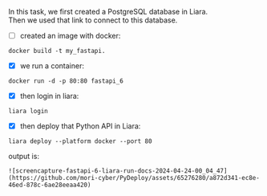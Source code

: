 In this task, we first created a PostgreSQL database in Liara.<br>
Then we used  that link to connect to this database.
- [ ]  created an image with docker:
```
docker build -t my_fastapi.
```
- [x] we run a container:
```
docker run -d -p 80:80 fastapi_6
```
- [x] then login in liara:
```
liara login
```
- [x] then deploy that Python API in Liara:

```
liara deploy --platform docker --port 80
```
output is:
```
![screencapture-fastapi-6-liara-run-docs-2024-04-24-00_04_47](https://github.com/mori-cyber/PyDeploy/assets/65276280/a872d341-ec8e-46ed-878c-6ae28eeaa420)

```

